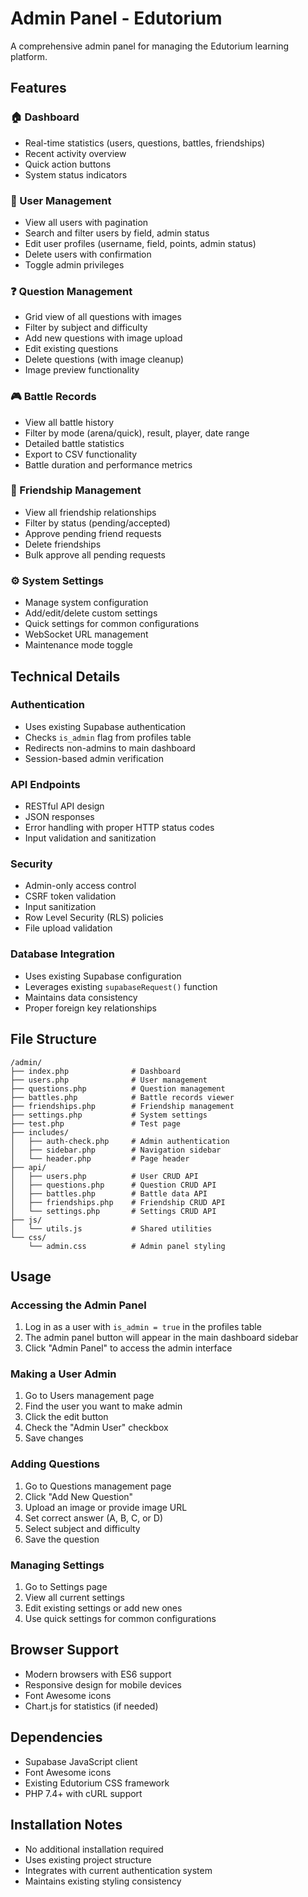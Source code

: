 # Admin Panel - Edutorium

A comprehensive admin panel for managing the Edutorium learning platform.

## Features

### 🏠 Dashboard
- Real-time statistics (users, questions, battles, friendships)
- Recent activity overview
- Quick action buttons
- System status indicators

### 👥 User Management
- View all users with pagination
- Search and filter users by field, admin status
- Edit user profiles (username, field, points, admin status)
- Delete users with confirmation
- Toggle admin privileges

### ❓ Question Management
- Grid view of all questions with images
- Filter by subject and difficulty
- Add new questions with image upload
- Edit existing questions
- Delete questions (with image cleanup)
- Image preview functionality

### 🎮 Battle Records
- View all battle history
- Filter by mode (arena/quick), result, player, date range
- Detailed battle statistics
- Export to CSV functionality
- Battle duration and performance metrics

### 👫 Friendship Management
- View all friendship relationships
- Filter by status (pending/accepted)
- Approve pending friend requests
- Delete friendships
- Bulk approve all pending requests

### ⚙️ System Settings
- Manage system configuration
- Add/edit/delete custom settings
- Quick settings for common configurations
- WebSocket URL management
- Maintenance mode toggle

## Technical Details

### Authentication
- Uses existing Supabase authentication
- Checks `is_admin` flag from profiles table
- Redirects non-admins to main dashboard
- Session-based admin verification

### API Endpoints
- RESTful API design
- JSON responses
- Error handling with proper HTTP status codes
- Input validation and sanitization

### Security
- Admin-only access control
- CSRF token validation
- Input sanitization
- Row Level Security (RLS) policies
- File upload validation

### Database Integration
- Uses existing Supabase configuration
- Leverages existing `supabaseRequest()` function
- Maintains data consistency
- Proper foreign key relationships

## File Structure

```
/admin/
├── index.php              # Dashboard
├── users.php              # User management
├── questions.php          # Question management
├── battles.php            # Battle records viewer
├── friendships.php        # Friendship management
├── settings.php           # System settings
├── test.php               # Test page
├── includes/
│   ├── auth-check.php     # Admin authentication
│   ├── sidebar.php        # Navigation sidebar
│   └── header.php         # Page header
├── api/
│   ├── users.php          # User CRUD API
│   ├── questions.php      # Question CRUD API
│   ├── battles.php        # Battle data API
│   ├── friendships.php    # Friendship CRUD API
│   └── settings.php       # Settings CRUD API
├── js/
│   └── utils.js           # Shared utilities
└── css/
    └── admin.css          # Admin panel styling
```

## Usage

### Accessing the Admin Panel
1. Log in as a user with `is_admin = true` in the profiles table
2. The admin panel button will appear in the main dashboard sidebar
3. Click "Admin Panel" to access the admin interface

### Making a User Admin
1. Go to Users management page
2. Find the user you want to make admin
3. Click the edit button
4. Check the "Admin User" checkbox
5. Save changes

### Adding Questions
1. Go to Questions management page
2. Click "Add New Question"
3. Upload an image or provide image URL
4. Set correct answer (A, B, C, or D)
5. Select subject and difficulty
6. Save the question

### Managing Settings
1. Go to Settings page
2. View all current settings
3. Edit existing settings or add new ones
4. Use quick settings for common configurations

## Browser Support
- Modern browsers with ES6 support
- Responsive design for mobile devices
- Font Awesome icons
- Chart.js for statistics (if needed)

## Dependencies
- Supabase JavaScript client
- Font Awesome icons
- Existing Edutorium CSS framework
- PHP 7.4+ with cURL support

## Installation Notes
- No additional installation required
- Uses existing project structure
- Integrates with current authentication system
- Maintains existing styling consistency
